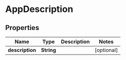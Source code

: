 
# AppDescription

## Properties
| Name            | Type       | Description | Notes      |
| --------------- | ---------- | ----------- | ---------- |
| **description** | **String** |             | [optional] |
